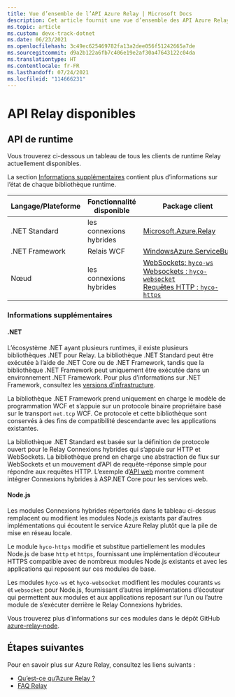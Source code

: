 ```yaml
---
title: Vue d’ensemble de l’API Azure Relay | Microsoft Docs
description: Cet article fournit une vue d’ensemble des API Azure Relay disponibles (.NET Standard, .NET Framework, node.js, etc.)
ms.topic: article
ms.custom: devx-track-dotnet
ms.date: 06/23/2021
ms.openlocfilehash: 3c49ec625469782fa13a2dee056f51242665a7de
ms.sourcegitcommit: d9a2b122a6fb7c406e19e2af30a47643122c04da
ms.translationtype: HT
ms.contentlocale: fr-FR
ms.lasthandoff: 07/24/2021
ms.locfileid: "114666231"
---
```

# <a name="available-relay-apis"></a>API Relay disponibles

## <a name="runtime-apis"></a>API de runtime

Vous trouverez ci-dessous un tableau de tous les clients de runtime Relay actuellement disponibles.

La section [Informations supplémentaires](#additional-information) contient plus d’informations sur l’état de chaque bibliothèque runtime.

| Langage/Plateforme | Fonctionnalité disponible | Package client | Référentiel |
| --- | --- | --- | --- |
| .NET Standard | les connexions hybrides | [Microsoft.Azure.Relay](https://www.nuget.org/packages/Microsoft.Azure.Relay/) | [GitHub](https://github.com/azure/azure-relay-dotnet) |
| .NET Framework | Relais WCF | [WindowsAzure.ServiceBus](https://www.nuget.org/packages/WindowsAzure.ServiceBus/) | N/A |
| Nœud | les connexions hybrides | [WebSockets: `hyco-ws`](https://www.npmjs.com/package/hyco-ws)<br/>[Websockets : `hyco-websocket`](https://www.npmjs.com/package/hyco-websocket)<br/>[Requêtes HTTP : `hyco-https`](https://www.npmjs.com/package/hyco-https) | [GitHub](https://github.com/Azure/azure-relay-node) |

### <a name="additional-information"></a>Informations supplémentaires

#### <a name="net"></a>.NET

L’écosystème .NET ayant plusieurs runtimes, il existe plusieurs bibliothèques .NET pour Relay. La bibliothèque .NET Standard peut être exécutée à l’aide de .NET Core ou de .NET Framework, tandis que la bibliothèque .NET Framework peut uniquement être exécutée dans un environnement .NET Framework. Pour plus d’informations sur .NET Framework, consultez les [versions d’infrastructure](/dotnet/articles/standard/frameworks).

La bibliothèque .NET Framework prend uniquement en charge le modèle de programmation WCF et s’appuie sur un protocole binaire propriétaire basé sur le transport `net.tcp` WCF. Ce protocole et cette bibliothèque sont conservés à des fins de compatibilité descendante avec les applications existantes.

La bibliothèque .NET Standard est basée sur la définition de protocole ouvert pour le Relay Connexions hybrides qui s’appuie sur HTTP et WebSockets. La bibliothèque prend en charge une abstraction de flux sur WebSockets et un mouvement d’API de requête-réponse simple pour répondre aux requêtes HTTP. L’exemple d’[API web](https://github.com/Azure/azure-relay-dotnet) montre comment intégrer Connexions hybrides à ASP.NET Core pour les services web.

#### <a name="nodejs"></a>Node.js

Les modules Connexions hybrides répertoriés dans le tableau ci-dessus remplacent ou modifient les modules Node.js existants par d’autres implémentations qui écoutent le service Azure Relay plutôt que la pile de mise en réseau locale.

Le module `hyco-https` modifie et substitue partiellement les modules Node.js de base `http` et `https`, fournissant une implémentation d’écouteur HTTPS compatible avec de nombreux modules Node.js existants et avec les applications qui reposent sur ces modules de base.

Les modules `hyco-ws` et `hyco-websocket` modifient les modules courants `ws` et `websocket` pour Node.js, fournissant d’autres implémentations d’écouteur qui permettent aux modules et aux applications reposant sur l’un ou l’autre module de s’exécuter derrière le Relay Connexions hybrides.

Vous trouverez plus d’informations sur ces modules dans le dépôt GitHub [azure-relay-node](https://github.com/Azure/azure-relay-node).

## <a name="next-steps"></a>Étapes suivantes

Pour en savoir plus sur Azure Relay, consultez les liens suivants :
* [Qu’est-ce qu’Azure Relay ?](relay-what-is-it.md)
* [FAQ Relay](relay-faq.yml)
